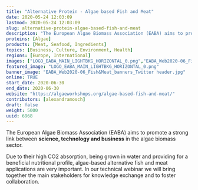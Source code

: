 ```yaml
---
title: "Alternative Protein - Algae based Fish and Meat"
date: 2020-05-24 12:03:09
lastmod: 2020-05-24 12:03:09
slug: alternative-protein-algae-based-fish-and-meat
description: "The European Algae Biomass Association (EABA) aims to promote a strong link between science, technology and business in the algae biomass sector.Due to their high CO2 absorption, being grown in water and providing for a beneficial nutritional profile, algae-based alternative fish and meat applications are very important. In our technical webinar we will bring together the main stakeholders for knowledge exchange and to foster collaboration."
proteins: [Algae]
products: [Meat, Seafood, Ingredients]
topics: [Business, Culture, Environment, Health]
regions: [Europe, International]
images: ["LOGO_EABA_MAIN_LIGHTBKG_HORIZONTAL_0.png","EABA_Web2020-06_Fish&Meat_banners_Twitter header.jpg"]
featured_image: "LOGO_EABA_MAIN_LIGHTBKG_HORIZONTAL_0.png"
banner_image: "EABA_Web2020-06_Fish&Meat_banners_Twitter header.jpg"
online: TRUE
start_date: 2020-06-30
end_date: 2020-06-30
website: "https://algaeworkshops.org/algae-based-fish-and-meat/"
contributors: [alexandramosch]
draft: false
weight: 5000
uuid: 6968
---
```

The European Algae Biomass Association (EABA) aims to promote a strong
link between **science, technology and business** in the algae biomass
sector.

Due to their high CO2 absorption, being grown in water and providing for
a beneficial nutritional profile, algae-based alternative fish and meat
applications are very important. In our technical webinar we will bring
together the main stakeholders for knowledge exchange and to foster
collaboration.
